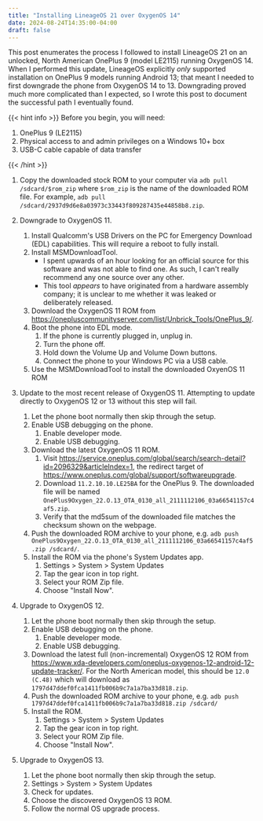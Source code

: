 ```yaml
---
title: "Installing LineageOS 21 over OxygenOS 14"
date: 2024-08-24T14:35:00-04:00
draft: false
---
```


This post enumerates the process I followed to install LineageOS 21 on an unlocked, North American OnePlus 9 (model LE2115) running OxygenOS 14.
When I performed this update, LineageOS explicitly _only_ supported installation on OnePlus 9 models running Android 13;
that meant I needed to first downgrade the phone from OxygenOS 14 to 13.
Downgrading proved much more complicated than I expected, so I wrote this post to document the successful path I eventually found.

{{< hint info >}}
Before you begin, you will need:

1. OnePlus 9 (LE2115)
1. Physical access to and admin privileges on a Windows 10+ box
1. USB-C cable capable of data transfer

{{< /hint >}}

1. Copy the downloaded stock ROM to your computer via `adb pull /sdcard/$rom_zip` where `$rom_zip` is the name of the downloaded ROM file.
   For example, `adb pull /sdcard/2937d9d6e8a03973c33443f809287435e44858b8.zip`.

1. Downgrade to OxygenOS 11.

   1. Install Qualcomm's USB Drivers on the PC for Emergency Download (EDL) capabilities.
      This will require a reboot to fully install.
   1. Install MSMDownloadTool.
      - I spent upwards of an hour looking for an official source for this software and was not able to find one.
        As such, I can't really recommend any one source over any other.
      - This tool _appears_ to have originated from a hardware assembly company;
        it is unclear to me whether it was leaked or deliberately released.
   1. Download the OxygenOS 11 ROM from <https://onepluscommunityserver.com/list/Unbrick_Tools/OnePlus_9/>.
   1. Boot the phone into EDL mode.
      1. If the phone is currently plugged in, unplug in.
      1. Turn the phone off.
      1. Hold down the Volume Up and Volume Down buttons.
      1. Connect the phone to your Windows PC via a USB cable.
   1. Use the MSMDownloadTool to install the downloaded OxyenOS 11 ROM

1. Update to the most recent release of OxygenOS 11.
   Attempting to update directly to OxygenOS 12 or 13 without this step will fail.

   1. Let the phone boot normally then skip through the setup.
   1. Enable USB debugging on the phone.
      1. Enable developer mode.
      1. Enable USB debugging.
   1. Download the latest OxygenOS 11 ROM.
      1. Visit <https://service.oneplus.com/global/search/search-detail?id=2096329&articleIndex=1>, the redirect target of <https://www.oneplus.com/global/support/softwareupgrade>.
      1. Download `11.2.10.10.LE25BA` for the OnePlus 9. <!-- spellchecker:disable-line -->
         The downloaded file will be named `OnePlus9Oxygen_22.O.13_OTA_0130_all_2111112106_03a66541157c4af5.zip`.
      1. Verify that the md5sum of the downloaded file matches the checksum shown on the webpage.
   1. Push the downloaded ROM archive to your phone, e.g. `adb push OnePlus9Oxygen_22.O.13_OTA_0130_all_2111112106_03a66541157c4af5.zip /sdcard/`.
   1. Install the ROM via the phone's System Updates app.
      1. Settings > System > System Updates
      1. Tap the gear icon in top right.
      1. Select your ROM Zip file.
      1. Choose "Install Now".

1. Upgrade to OxygenOS 12.

   1. Let the phone boot normally then skip through the setup.
   1. Enable USB debugging on the phone.
      1. Enable developer mode.
      1. Enable USB debugging.
   1. Download the latest full (non-incremental) OxygenOS 12 ROM from <https://www.xda-developers.com/oneplus-oxygenos-12-android-12-update-tracker/>.
      For the North American model, this should be `12.0 (C.48)` which will download as `1797d47ddef0fca1411fb006b9c7a1a7ba33d818.zip`.
   1. Push the downloaded ROM archive to your phone, e.g. `adb push 1797d47ddef0fca1411fb006b9c7a1a7ba33d818.zip /sdcard/`
   1. Install the ROM.
      1. Settings > System > System Updates
      1. Tap the gear icon in top right.
      1. Select your ROM Zip file.
      1. Choose "Install Now".

1. Upgrade to OxygenOS 13.
   1. Let the phone boot normally then skip through the setup.
   1. Settings > System > System Updates
   1. Check for updates.
   1. Choose the discovered OxygenOS 13 ROM.
   1. Follow the normal OS upgrade process.
